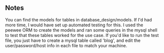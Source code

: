 ## Notes
You can find the models for tables in database_design/models. If I'd had more time, I would have set up automated testing for this. I used the peewee ORM to create the models and ran some queries in the mysql shell to test that these tables worked for the use case. If you'd like to run the test file, you just have to create a mysql table called 'blog', and edit the user/password/host info in each file to match your machine.